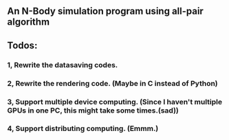 ## An N-Body simulation program using all-pair algorithm
## Todos:
### 1, Rewrite the datasaving codes. 
### 2, Rewrite the rendering code. (Maybe in C instead of Python)
### 3, Support multiple device computing. (Since I haven't multiple GPUs in one PC, this might take some times.(sad))
### 4, Support distributing computing. (Emmm.) 
